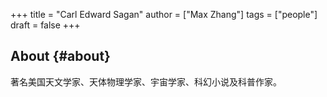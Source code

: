 +++
title = "Carl Edward Sagan"
author = ["Max Zhang"]
tags = ["people"]
draft = false
+++

## About {#about}

著名美国天文学家、天体物理学家、宇宙学家、科幻小说及科普作家。
